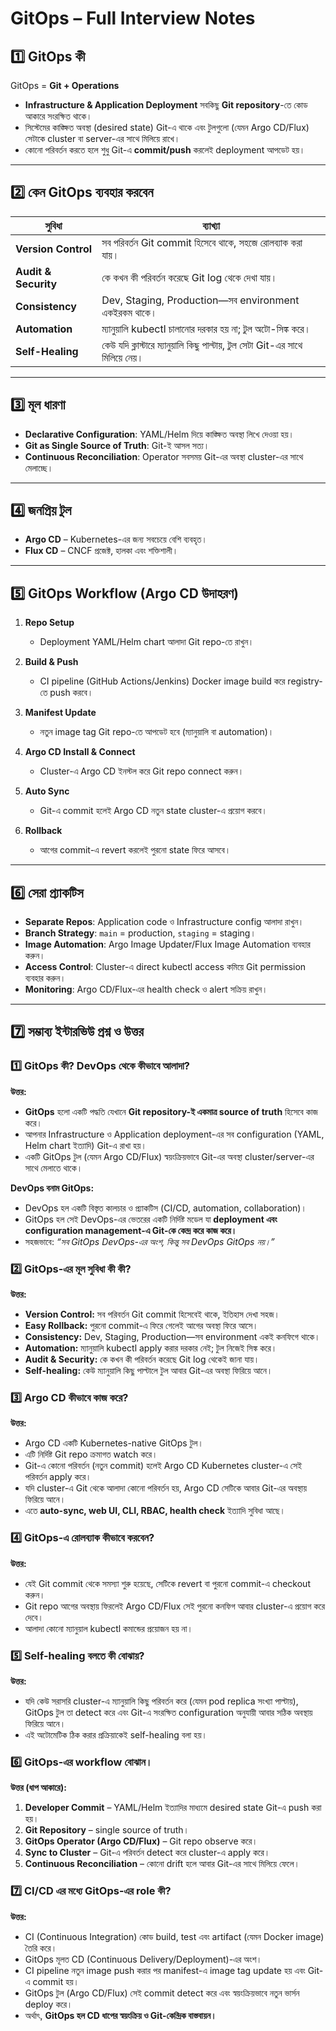 # GitOps – Full Interview Notes

## 1️⃣ GitOps কী
GitOps = **Git + Operations**  
- **Infrastructure & Application Deployment** সবকিছু **Git repository**-তে কোড আকারে সংরক্ষিত থাকে।  
- সিস্টেমের কাঙ্ক্ষিত অবস্থা (desired state) Git-এ থাকে এবং টুলগুলো (যেমন Argo CD/Flux) সেটাকে cluster বা server-এর সাথে মিলিয়ে রাখে।  
- কোনো পরিবর্তন করতে হলে শুধু Git-এ **commit/push** করলেই deployment আপডেট হয়।

---

## 2️⃣ কেন GitOps ব্যবহার করবেন
| সুবিধা | ব্যাখ্যা |
|--------|---------|
| **Version Control** | সব পরিবর্তন Git commit হিসেবে থাকে, সহজে রোলব্যাক করা যায়। |
| **Audit & Security** | কে কখন কী পরিবর্তন করেছে Git log থেকে দেখা যায়। |
| **Consistency** | Dev, Staging, Production—সব environment একইরকম থাকে। |
| **Automation** | ম্যানুয়ালি kubectl চালানোর দরকার হয় না; টুল অটো-সিঙ্ক করে। |
| **Self-Healing** | কেউ যদি ক্লাস্টারে ম্যানুয়ালি কিছু পাল্টায়, টুল সেটা Git-এর সাথে মিলিয়ে নেয়। |

---

## 3️⃣ মূল ধারণা
- **Declarative Configuration**: YAML/Helm দিয়ে কাঙ্ক্ষিত অবস্থা লিখে দেওয়া হয়।  
- **Git as Single Source of Truth**: Git-ই আসল সত্য।  
- **Continuous Reconciliation**: Operator সবসময় Git-এর অবস্থা cluster-এর সাথে মেলাচ্ছে।

---

## 4️⃣ জনপ্রিয় টুল
- **Argo CD** – Kubernetes-এর জন্য সবচেয়ে বেশি ব্যবহৃত।  
- **Flux CD** – CNCF প্রজেক্ট, হালকা এবং শক্তিশালী।

---

## 5️⃣ GitOps Workflow (Argo CD উদাহরণ)

1. **Repo Setup**  
   - Deployment YAML/Helm chart আলাদা Git repo-তে রাখুন।

2. **Build & Push**  
   - CI pipeline (GitHub Actions/Jenkins) Docker image build করে registry-তে push করবে।

3. **Manifest Update**  
   - নতুন image tag Git repo-তে আপডেট হবে (ম্যানুয়ালি বা automation)।

4. **Argo CD Install & Connect**  
   - Cluster-এ Argo CD ইনস্টল করে Git repo connect করুন।

5. **Auto Sync**  
   - Git-এ commit হলেই Argo CD নতুন state cluster-এ প্রয়োগ করবে।

6. **Rollback**  
   - আগের commit-এ revert করলেই পুরনো state ফিরে আসবে।

---

## 6️⃣ সেরা প্র্যাকটিস
- **Separate Repos**: Application code ও Infrastructure config আলাদা রাখুন।  
- **Branch Strategy**: `main` = production, `staging` = staging।  
- **Image Automation**: Argo Image Updater/Flux Image Automation ব্যবহার করুন।  
- **Access Control**: Cluster-এ direct kubectl access কমিয়ে Git permission ব্যবহার করুন।  
- **Monitoring**: Argo CD/Flux-এর health check ও alert সক্রিয় রাখুন।

---

## 7️⃣ সম্ভাব্য ইন্টারভিউ প্রশ্ন ও উত্তর

### 1️⃣ GitOps কী? DevOps থেকে কীভাবে আলাদা?  
**উত্তর:**  
- **GitOps** হলো একটি পদ্ধতি যেখানে **Git repository-ই একমাত্র source of truth** হিসেবে কাজ করে।  
- আপনার Infrastructure ও Application deployment-এর সব configuration (YAML, Helm chart ইত্যাদি) Git-এ রাখা হয়।  
- একটি GitOps টুল (যেমন Argo CD/Flux) স্বয়ংক্রিয়ভাবে Git-এর অবস্থা cluster/server-এর সাথে মেলাতে থাকে।  

**DevOps বনাম GitOps:**  
- DevOps হল একটি বিস্তৃত কালচার ও প্র্যাকটিস (CI/CD, automation, collaboration)।  
- GitOps হল সেই DevOps-এর ভেতরের একটি নির্দিষ্ট মডেল যা **deployment এবং configuration management-এ Git-কে কেন্দ্র করে কাজ করে।**  
- সহজভাবে: *“সব GitOps DevOps-এর অংশ, কিন্তু সব DevOps GitOps নয়।”*

### 2️⃣ GitOps-এর মূল সুবিধা কী কী?  
**উত্তর:**  
- **Version Control:** সব পরিবর্তন Git commit হিসেবেই থাকে, ইতিহাস দেখা সহজ।  
- **Easy Rollback:** পুরনো commit-এ ফিরে গেলেই আগের অবস্থা ফিরে আসে।  
- **Consistency:** Dev, Staging, Production—সব environment একই কনফিগে থাকে।  
- **Automation:** ম্যানুয়ালি kubectl apply করার দরকার নেই; টুল নিজেই সিঙ্ক করে।  
- **Audit & Security:** কে কখন কী পরিবর্তন করেছে Git log থেকেই জানা যায়।  
- **Self-healing:** কেউ ম্যানুয়ালি কিছু পাল্টালে টুল আবার Git-এর অবস্থা ফিরিয়ে আনে।

### 3️⃣ Argo CD কীভাবে কাজ করে?  
**উত্তর:**  
- Argo CD একটি Kubernetes-native GitOps টুল।  
- এটি নির্দিষ্ট Git repo ক্রমাগত watch করে।  
- Git-এ কোনো পরিবর্তন (নতুন commit) হলেই Argo CD Kubernetes cluster-এ সেই পরিবর্তন apply করে।  
- যদি cluster-এ Git থেকে আলাদা কোনো পরিবর্তন হয়, Argo CD সেটিকে আবার Git-এর অবস্থায় ফিরিয়ে আনে।  
- এতে **auto-sync, web UI, CLI, RBAC, health check** ইত্যাদি সুবিধা আছে।

### 4️⃣ GitOps-এ রোলব্যাক কীভাবে করবেন?  
**উত্তর:**  
- যেই Git commit থেকে সমস্যা শুরু হয়েছে, সেটিকে revert বা পুরনো commit-এ checkout করুন।  
- Git repo আগের অবস্থায় ফিরলেই Argo CD/Flux সেই পুরনো কনফিগ আবার cluster-এ প্রয়োগ করে দেবে।  
- আলাদা কোনো ম্যানুয়াল kubectl কমান্ডের প্রয়োজন হয় না।

### 5️⃣ Self-healing বলতে কী বোঝায়?  
**উত্তর:**  
- যদি কেউ সরাসরি cluster-এ ম্যানুয়ালি কিছু পরিবর্তন করে (যেমন pod replica সংখ্যা পাল্টায়), GitOps টুল তা detect করে এবং Git-এ সংরক্ষিত configuration অনুযায়ী আবার সঠিক অবস্থায় ফিরিয়ে আনে।  
- এই অটোমেটিক ঠিক করার প্রক্রিয়াকেই self-healing বলা হয়।

### 6️⃣ GitOps-এর workflow বোঝান।  
**উত্তর (ধাপ আকারে):**  
1. **Developer Commit** – YAML/Helm ইত্যাদির মাধ্যমে desired state Git-এ push করা হয়।  
2. **Git Repository** – single source of truth।  
3. **GitOps Operator (Argo CD/Flux)** – Git repo observe করে।  
4. **Sync to Cluster** – Git-এ পরিবর্তন detect করে cluster-এ apply করে।  
5. **Continuous Reconciliation** – কোনো drift হলে আবার Git-এর সাথে মিলিয়ে ফেলে।

### 7️⃣ CI/CD এর মধ্যে GitOps-এর role কী?  
**উত্তর:**  
- CI (Continuous Integration) কোড build, test এবং artifact (যেমন Docker image) তৈরি করে।  
- GitOps মূলত CD (Continuous Delivery/Deployment)-এর অংশ।  
- CI pipeline নতুন image push করার পর manifest-এ image tag update হয় এবং Git-এ commit হয়।  
- GitOps টুল (Argo CD/Flux) সেই commit detect করে এবং স্বয়ংক্রিয়ভাবে নতুন ভার্সন deploy করে।  
- অর্থাৎ, **GitOps হল CD ধাপের স্বয়ংক্রিয় ও Git-কেন্দ্রিক বাস্তবায়ন।**


